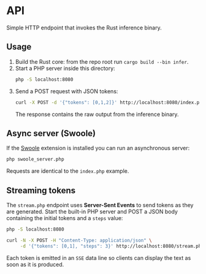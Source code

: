# API

Simple HTTP endpoint that invokes the Rust inference binary.

## Usage

1. Build the Rust core: from the repo root run `cargo build --bin infer`.
2. Start a PHP server inside this directory:
   ```bash
   php -S localhost:8080
   ```
3. Send a POST request with JSON tokens:
   ```bash
   curl -X POST -d '{"tokens": [0,1,2]}' http://localhost:8080/index.php
   ```
   The response contains the raw output from the inference binary.

## Async server (Swoole)

If the [Swoole](https://www.swoole.co.uk/) extension is installed you can run
an asynchronous server:

```bash
php swoole_server.php
```

Requests are identical to the `index.php` example.

## Streaming tokens

The `stream.php` endpoint uses **Server-Sent Events** to send tokens as they are
generated. Start the built-in PHP server and POST a JSON body containing the
initial tokens and a `steps` value:

```bash
php -S localhost:8080

curl -N -X POST -H "Content-Type: application/json" \
     -d '{"tokens": [0,1], "steps": 3}' http://localhost:8080/stream.php
```

Each token is emitted in an `SSE` data line so clients can display the text as
soon as it is produced.
